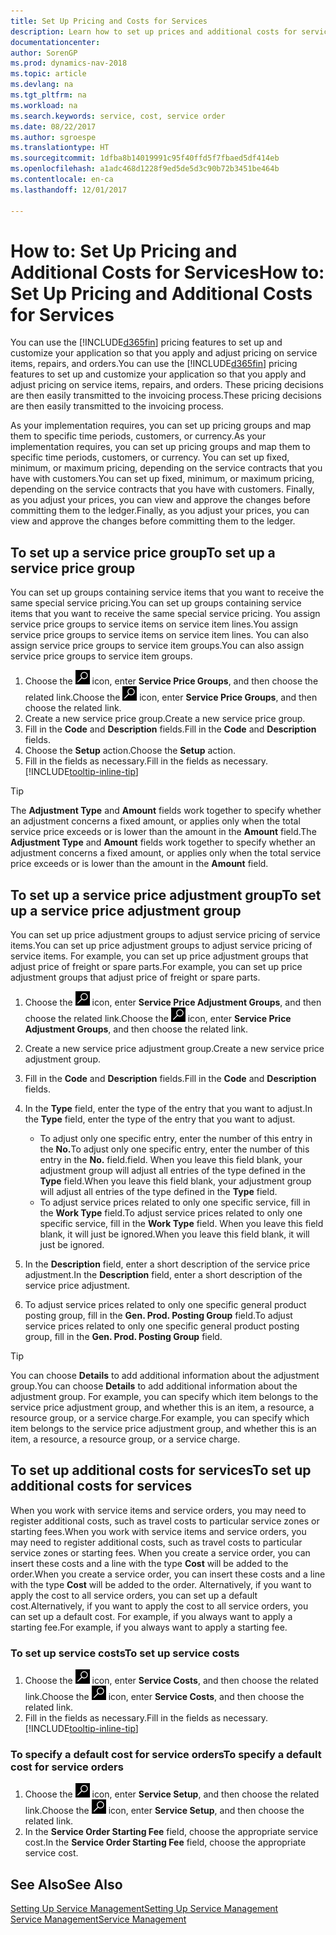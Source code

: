 ```yaml
---
title: Set Up Pricing and Costs for Services
description: Learn how to set up prices and additional costs for services.
documentationcenter: 
author: SorenGP
ms.prod: dynamics-nav-2018
ms.topic: article
ms.devlang: na
ms.tgt_pltfrm: na
ms.workload: na
ms.search.keywords: service, cost, service order
ms.date: 08/22/2017
ms.author: sgroespe
ms.translationtype: HT
ms.sourcegitcommit: 1dfba8b14019991c95f40ffd5f7fbaed5df414eb
ms.openlocfilehash: a1adc468d1228f9ed5de5d3c90b72b3451be464b
ms.contentlocale: en-ca
ms.lasthandoff: 12/01/2017

---
```


# <a name="how-to-set-up-pricing-and-additional-costs-for-services"></a><span data-ttu-id="a5f42-103">How to: Set Up Pricing and Additional Costs for Services</span><span class="sxs-lookup"><span data-stu-id="a5f42-103">How to: Set Up Pricing and Additional Costs for Services</span></span>
<span data-ttu-id="a5f42-104">You can use the [!INCLUDE[d365fin](includes/d365fin_md.md)] pricing features to set up and customize your application so that you apply and adjust pricing on service items, repairs, and orders.</span><span class="sxs-lookup"><span data-stu-id="a5f42-104">You can use the [!INCLUDE[d365fin](includes/d365fin_md.md)] pricing features to set up and customize your application so that you apply and adjust pricing on service items, repairs, and orders.</span></span> <span data-ttu-id="a5f42-105">These pricing decisions are then easily transmitted to the invoicing process.</span><span class="sxs-lookup"><span data-stu-id="a5f42-105">These pricing decisions are then easily transmitted to the invoicing process.</span></span>  
  
<span data-ttu-id="a5f42-106">As your implementation requires, you can set up pricing groups and map them to specific time periods, customers, or currency.</span><span class="sxs-lookup"><span data-stu-id="a5f42-106">As your implementation requires, you can set up pricing groups and map them to specific time periods, customers, or currency.</span></span> <span data-ttu-id="a5f42-107">You can set up fixed, minimum, or maximum pricing, depending on the service contracts that you have with customers.</span><span class="sxs-lookup"><span data-stu-id="a5f42-107">You can set up fixed, minimum, or maximum pricing, depending on the service contracts that you have with customers.</span></span> <span data-ttu-id="a5f42-108">Finally, as you adjust your prices, you can view and approve the changes before committing them to the ledger.</span><span class="sxs-lookup"><span data-stu-id="a5f42-108">Finally, as you adjust your prices, you can view and approve the changes before committing them to the ledger.</span></span>  

## <a name="to-set-up-a-service-price-group"></a><span data-ttu-id="a5f42-109">To set up a service price group</span><span class="sxs-lookup"><span data-stu-id="a5f42-109">To set up a service price group</span></span>
<span data-ttu-id="a5f42-110">You can set up groups containing service items that you want to receive the same special service pricing.</span><span class="sxs-lookup"><span data-stu-id="a5f42-110">You can set up groups containing service items that you want to receive the same special service pricing.</span></span> <span data-ttu-id="a5f42-111">You assign service price groups to service items on service item lines.</span><span class="sxs-lookup"><span data-stu-id="a5f42-111">You assign service price groups to service items on service item lines.</span></span> <span data-ttu-id="a5f42-112">You can also assign service price groups to service item groups.</span><span class="sxs-lookup"><span data-stu-id="a5f42-112">You can also assign service price groups to service item groups.</span></span>  

1. <span data-ttu-id="a5f42-113">Choose the ![Search for Page or Report](media/ui-search/search_small.png "Search for Page or Report icon") icon, enter **Service Price Groups**, and then choose the related link.</span><span class="sxs-lookup"><span data-stu-id="a5f42-113">Choose the ![Search for Page or Report](media/ui-search/search_small.png "Search for Page or Report icon") icon, enter **Service Price Groups**, and then choose the related link.</span></span>  
2. <span data-ttu-id="a5f42-114">Create a new service price group.</span><span class="sxs-lookup"><span data-stu-id="a5f42-114">Create a new service price group.</span></span>  
3. <span data-ttu-id="a5f42-115">Fill in the **Code** and **Description** fields.</span><span class="sxs-lookup"><span data-stu-id="a5f42-115">Fill in the **Code** and **Description** fields.</span></span>  
4. <span data-ttu-id="a5f42-116">Choose the **Setup** action.</span><span class="sxs-lookup"><span data-stu-id="a5f42-116">Choose the **Setup** action.</span></span>  
2. <span data-ttu-id="a5f42-117">Fill in the fields as necessary.</span><span class="sxs-lookup"><span data-stu-id="a5f42-117">Fill in the fields as necessary.</span></span> [!INCLUDE[tooltip-inline-tip](includes/tooltip-inline-tip_md.md)]  

 > [!Tip]
 > <span data-ttu-id="a5f42-118">The **Adjustment Type** and **Amount** fields work together to specify whether an adjustment concerns a fixed amount, or applies only when the total service price exceeds or is lower than the amount in the **Amount** field.</span><span class="sxs-lookup"><span data-stu-id="a5f42-118">The **Adjustment Type** and **Amount** fields work together to specify whether an adjustment concerns a fixed amount, or applies only when the total service price exceeds or is lower than the amount in the **Amount** field.</span></span>  

## <a name="to-set-up-a-service-price-adjustment-group"></a><span data-ttu-id="a5f42-119">To set up a service price adjustment group</span><span class="sxs-lookup"><span data-stu-id="a5f42-119">To set up a service price adjustment group</span></span>  
<span data-ttu-id="a5f42-120">You can set up price adjustment groups to adjust service pricing of service items.</span><span class="sxs-lookup"><span data-stu-id="a5f42-120">You can set up price adjustment groups to adjust service pricing of service items.</span></span> <span data-ttu-id="a5f42-121">For example, you can set up price adjustment groups that adjust price of freight or spare parts.</span><span class="sxs-lookup"><span data-stu-id="a5f42-121">For example, you can set up price adjustment groups that adjust price of freight or spare parts.</span></span>  
  
1. <span data-ttu-id="a5f42-122">Choose the ![Search for Page or Report](media/ui-search/search_small.png "Search for Page or Report icon") icon, enter **Service Price Adjustment Groups**, and then choose the related link.</span><span class="sxs-lookup"><span data-stu-id="a5f42-122">Choose the ![Search for Page or Report](media/ui-search/search_small.png "Search for Page or Report icon") icon, enter **Service Price Adjustment Groups**, and then choose the related link.</span></span>  
2. <span data-ttu-id="a5f42-123">Create a new service price adjustment group.</span><span class="sxs-lookup"><span data-stu-id="a5f42-123">Create a new service price adjustment group.</span></span>  
3. <span data-ttu-id="a5f42-124">Fill in the **Code** and **Description** fields.</span><span class="sxs-lookup"><span data-stu-id="a5f42-124">Fill in the **Code** and **Description** fields.</span></span>  
4. <span data-ttu-id="a5f42-125">In the **Type** field, enter the type of the entry that you want to adjust.</span><span class="sxs-lookup"><span data-stu-id="a5f42-125">In the **Type** field, enter the type of the entry that you want to adjust.</span></span>  
  
    * <span data-ttu-id="a5f42-126">To adjust only one specific entry, enter the number of this entry in the **No.**</span><span class="sxs-lookup"><span data-stu-id="a5f42-126">To adjust only one specific entry, enter the number of this entry in the **No.**</span></span> <span data-ttu-id="a5f42-127">field.</span><span class="sxs-lookup"><span data-stu-id="a5f42-127">field.</span></span> <span data-ttu-id="a5f42-128">When you leave this field blank, your adjustment group will adjust all entries of the type defined in the **Type** field.</span><span class="sxs-lookup"><span data-stu-id="a5f42-128">When you leave this field blank, your adjustment group will adjust all entries of the type defined in the **Type** field.</span></span>  
    * <span data-ttu-id="a5f42-129">To adjust service prices related to only one specific service, fill in the **Work Type** field.</span><span class="sxs-lookup"><span data-stu-id="a5f42-129">To adjust service prices related to only one specific service, fill in the **Work Type** field.</span></span> <span data-ttu-id="a5f42-130">When you leave this field blank, it will just be ignored.</span><span class="sxs-lookup"><span data-stu-id="a5f42-130">When you leave this field blank, it will just be ignored.</span></span>  
  
5. <span data-ttu-id="a5f42-131">In the **Description** field, enter a short description of the service price adjustment.</span><span class="sxs-lookup"><span data-stu-id="a5f42-131">In the **Description** field, enter a short description of the service price adjustment.</span></span>  
6. <span data-ttu-id="a5f42-132">To adjust service prices related to only one specific general product posting group, fill in the **Gen. Prod. Posting Group** field.</span><span class="sxs-lookup"><span data-stu-id="a5f42-132">To adjust service prices related to only one specific general product posting group, fill in the **Gen. Prod. Posting Group** field.</span></span>

> [!Tip]
> <span data-ttu-id="a5f42-133">You can choose **Details** to add additional information about the adjustment group.</span><span class="sxs-lookup"><span data-stu-id="a5f42-133">You can choose **Details** to add additional information about the adjustment group.</span></span> <span data-ttu-id="a5f42-134">For example, you can specify which item belongs to the service price adjustment group, and whether this is an item, a resource, a resource group, or a service charge.</span><span class="sxs-lookup"><span data-stu-id="a5f42-134">For example, you can specify which item belongs to the service price adjustment group, and whether this is an item, a resource, a resource group, or a service charge.</span></span>  

## <a name="to-set-up-additional-costs-for-services"></a><span data-ttu-id="a5f42-135">To set up additional costs for services</span><span class="sxs-lookup"><span data-stu-id="a5f42-135">To set up additional costs for services</span></span>
<span data-ttu-id="a5f42-136">When you work with service items and service orders, you may need to register additional costs, such as travel costs to particular service zones or starting fees.</span><span class="sxs-lookup"><span data-stu-id="a5f42-136">When you work with service items and service orders, you may need to register additional costs, such as travel costs to particular service zones or starting fees.</span></span> <span data-ttu-id="a5f42-137">When you create a service order, you can insert these costs and a line with the type **Cost** will be added to the order.</span><span class="sxs-lookup"><span data-stu-id="a5f42-137">When you create a service order, you can insert these costs and a line with the type **Cost** will be added to the order.</span></span> <span data-ttu-id="a5f42-138">Alternatively, if you want to apply the cost to all service orders, you can set up a default cost.</span><span class="sxs-lookup"><span data-stu-id="a5f42-138">Alternatively, if you want to apply the cost to all service orders, you can set up a default cost.</span></span> <span data-ttu-id="a5f42-139">For example, if you always want to apply a starting fee.</span><span class="sxs-lookup"><span data-stu-id="a5f42-139">For example, if you always want to apply a starting fee.</span></span>
  
### <a name="to-set-up-service-costs"></a><span data-ttu-id="a5f42-140">To set up service costs</span><span class="sxs-lookup"><span data-stu-id="a5f42-140">To set up service costs</span></span>
1. <span data-ttu-id="a5f42-141">Choose the ![Search for Page or Report](media/ui-search/search_small.png "Search for Page or Report icon") icon, enter **Service Costs**, and then choose the related link.</span><span class="sxs-lookup"><span data-stu-id="a5f42-141">Choose the ![Search for Page or Report](media/ui-search/search_small.png "Search for Page or Report icon") icon, enter **Service Costs**, and then choose the related link.</span></span> 
2. <span data-ttu-id="a5f42-142">Fill in the fields as necessary.</span><span class="sxs-lookup"><span data-stu-id="a5f42-142">Fill in the fields as necessary.</span></span> [!INCLUDE[tooltip-inline-tip](includes/tooltip-inline-tip_md.md)]  

### <a name="to-specify-a-default-cost-for-service-orders"></a><span data-ttu-id="a5f42-143">To specify a default cost for service orders</span><span class="sxs-lookup"><span data-stu-id="a5f42-143">To specify a default cost for service orders</span></span>
1. <span data-ttu-id="a5f42-144">Choose the ![Search for Page or Report](media/ui-search/search_small.png "Search for Page or Report icon") icon, enter **Service Setup**, and then choose the related link.</span><span class="sxs-lookup"><span data-stu-id="a5f42-144">Choose the ![Search for Page or Report](media/ui-search/search_small.png "Search for Page or Report icon") icon, enter **Service Setup**, and then choose the related link.</span></span> 
2. <span data-ttu-id="a5f42-145">In the **Service Order Starting Fee** field, choose the appropriate service cost.</span><span class="sxs-lookup"><span data-stu-id="a5f42-145">In the **Service Order Starting Fee** field, choose the appropriate service cost.</span></span>

## <a name="see-also"></a><span data-ttu-id="a5f42-146">See Also</span><span class="sxs-lookup"><span data-stu-id="a5f42-146">See Also</span></span>
[<span data-ttu-id="a5f42-147">Setting Up Service Management</span><span class="sxs-lookup"><span data-stu-id="a5f42-147">Setting Up Service Management</span></span>](service-setup-service.md)  
[<span data-ttu-id="a5f42-148">Service Management</span><span class="sxs-lookup"><span data-stu-id="a5f42-148">Service Management</span></span>](service-service.md)  

